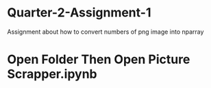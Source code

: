 # Quarter-2-Assignment-1
Assignment about how to convert numbers of png image into nparray
# Open Folder Then Open Picture Scrapper.ipynb
